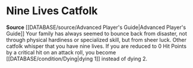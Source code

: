 ﻿---
id: '61'
name: Nine Lives Catfolk
rarity: Common
source: '[[DATABASE/source/Advanced Player''s Guide|Advanced Player''s Guide]]'
type: Heritage

---
# Nine Lives Catfolk

**Source** [[DATABASE/source/Advanced Player's Guide|Advanced Player's Guide]] 
Your family has always seemed to bounce back from disaster, not through physical hardiness or specialized skill, but from sheer luck. Other catfolk whisper that you have nine lives. If you are reduced to 0 Hit Points by a critical hit on an attack roll, you become [[DATABASE/condition/Dying|dying 1]] instead of dying 2.